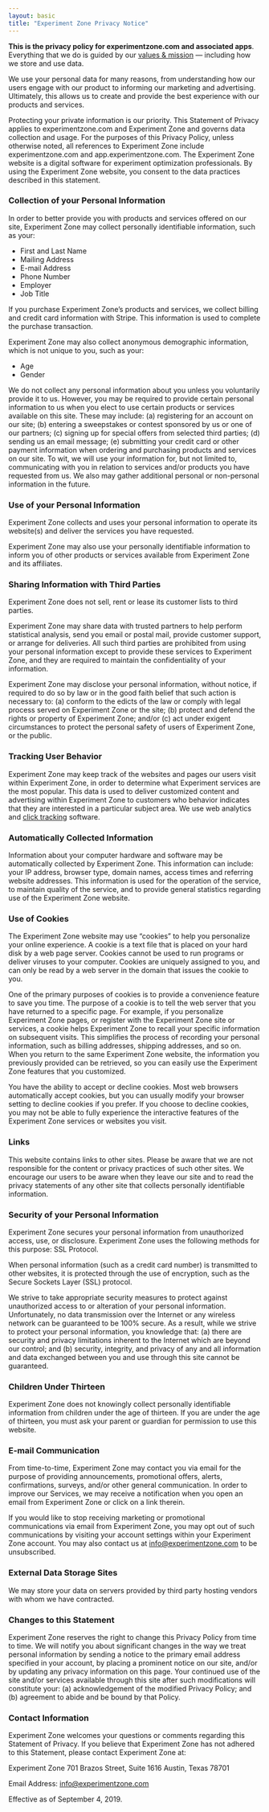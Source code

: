 ```yaml
---
layout: basic
title: "Experiment Zone Privacy Notice"
---
```


**This is the privacy policy for experimentzone.com and associated apps**. Everything that we do is guided by our [values & mission](/about/) — including how we store and use data.

We use your personal data for many reasons, from understanding how our users engage with our product to informing our marketing and advertising. Ultimately, this allows us to create and provide the best experience with our products and services.

Protecting your private information is our priority. This Statement of Privacy applies to experimentzone.com and Experiment Zone and governs data collection and usage. For the purposes of this Privacy Policy, unless otherwise noted, all references to Experiment Zone include experimentzone.com and app.experimentzone.com. The Experiment Zone website is a digital software for experiment optimization professionals. By using the Experiment Zone website, you consent to the data practices described in this statement.

### Collection of your Personal Information

In order to better provide you with products and services offered on our site, Experiment Zone may collect personally identifiable information, such as your:

- First and Last Name
- Mailing Address
- E-mail Address
- Phone Number
- Employer
- Job Title

If you purchase Experiment Zone’s products and services, we collect billing and credit card information with Stripe. This information is used to complete the purchase transaction.

Experiment Zone may also collect anonymous demographic information, which is not unique to you, such as your:

- Age
- Gender

We do not collect any personal information about you unless you voluntarily provide it to us. However, you may be required to provide certain personal information to us when you elect to use certain products or services available on this site. These may include: (a) registering for an account on our site; (b) entering a sweepstakes or contest sponsored by us or one of our partners; (c) signing up for special offers from selected third parties; (d) sending us an email message; (e) submitting your credit card or other payment information when ordering and purchasing products and services on our site. To wit, we will use your information for, but not limited to, communicating with you in relation to services and/or products you have requested from us. We also may gather additional personal or non-personal information in the future.

### Use of your Personal Information

Experiment Zone collects and uses your personal information to operate its website(s) and deliver the services you have requested.

Experiment Zone may also use your personally identifiable information to inform you of other products or services available from Experiment Zone and its affiliates.

### Sharing Information with Third Parties

Experiment Zone does not sell, rent or lease its customer lists to third parties.

Experiment Zone may share data with trusted partners to help perform statistical analysis, send you email or postal mail, provide customer support, or arrange for deliveries. All such third parties are prohibited from using your personal information except to provide these services to Experiment Zone, and they are required to maintain the confidentiality of your information.

Experiment Zone may disclose your personal information, without notice, if required to do so by law or in the good faith belief that such action is necessary to: (a) conform to the edicts of the law or comply with legal process served on Experiment Zone or the site; (b) protect and defend the rights or property of Experiment Zone; and/or (c) act under exigent circumstances to protect the personal safety of users of Experiment Zone, or the public.

### Tracking User Behavior

Experiment Zone may keep track of the websites and pages our users visit within Experiment Zone, in order to determine what Experiment services are the most popular. This data is used to deliver customized content and advertising within Experiment Zone to customers who behavior indicates that they are interested in a particular subject area. We use web analytics and <a class="glossary-word" href="https://experimentzone.com/support/glossary/#Click-Tracking">click tracking</a> software.

### Automatically Collected Information

Information about your computer hardware and software may be automatically collected by Experiment Zone. This information can include: your IP address, browser type, domain names, access times and referring website addresses. This information is used for the operation of the service, to maintain quality of the service, and to provide general statistics regarding use of the Experiment Zone website.

### Use of Cookies

The Experiment Zone website may use “cookies” to help you personalize your online experience. A cookie is a text file that is placed on your hard disk by a web page server. Cookies cannot be used to run programs or deliver viruses to your computer. Cookies are uniquely assigned to you, and can only be read by a web server in the domain that issues the cookie to you.

One of the primary purposes of cookies is to provide a convenience feature to save you time. The purpose of a cookie is to tell the web server that you have returned to a specific page. For example, if you personalize Experiment Zone pages, or register with the Experiment Zone site or services, a cookie helps Experiment Zone to recall your specific information on subsequent visits. This simplifies the process of recording your personal information, such as billing addresses, shipping addresses, and so on. When you return to the same Experiment Zone website, the information you previously provided can be retrieved, so you can easily use the Experiment Zone features that you customized.

You have the ability to accept or decline cookies. Most web browsers automatically accept cookies, but you can usually modify your browser setting to decline cookies if you prefer. If you choose to decline cookies, you may not be able to fully experience the interactive features of the Experiment Zone services or websites you visit.

### Links

This website contains links to other sites. Please be aware that we are not responsible for the content or privacy practices of such other sites. We encourage our users to be aware when they leave our site and to read the privacy statements of any other site that collects personally identifiable information.

### Security of your Personal Information

Experiment Zone secures your personal information from unauthorized access, use, or disclosure. Experiment Zone uses the following methods for this purpose: SSL Protocol.

When personal information (such as a credit card number) is transmitted to other websites, it is protected through the use of encryption, such as the Secure Sockets Layer (SSL) protocol.

We strive to take appropriate security measures to protect against unauthorized access to or alteration of your personal information. Unfortunately, no data transmission over the Internet or any wireless network can be guaranteed to be 100% secure. As a result, while we strive to protect your personal information, you knowledge that: (a) there are security and privacy limitations inherent to the Internet which are beyond our control; and (b) security, integrity, and privacy of any and all information and data exchanged between you and use through this site cannot be guaranteed.

### Children Under Thirteen

Experiment Zone does not knowingly collect personally identifiable information from children under the age of thirteen. If you are under the age of thirteen, you must ask your parent or guardian for permission to use this website.

### E-mail Communication

From time-to-time, Experiment Zone may contact you via email for the purpose of providing announcements, promotional offers, alerts, confirmations, surveys, and/or other general communication. In order to improve our Services, we may receive a notification when you open an email from Experiment Zone or click on a link therein.

If you would like to stop receiving marketing or promotional communications via email from Experiment Zone, you may opt out of such communications by visiting your account settings within your Experiment Zone account. You may also contact us at [info@experimentzone.com](mailto:info@experimentzone.com) to be unsubscribed.

### External Data Storage Sites

We may store your data on servers provided by third party hosting vendors with whom we have contracted.

### Changes to this Statement

Experiment Zone reserves the right to change this Privacy Policy from time to time. We will notify you about significant changes in the way we treat personal information by sending a notice to the primary email address specified in your account, by placing a prominent notice on our site, and/or by updating any privacy information on this page. Your continued use of the site and/or services available through this site after such modifications will constitute your: (a) acknowledgement of the modified Privacy Policy; and (b) agreement to abide and be bound by that Policy.

### Contact Information

Experiment Zone welcomes your questions or comments regarding this Statement of Privacy. If you believe that Experiment Zone has not adhered to this Statement, please contact Experiment Zone at:

Experiment Zone
701 Brazos Street, Suite 1616
Austin, Texas 78701

Email Address: [info@experimentzone.com](mailto:info@experimentzone.com)

Effective as of September 4, 2019.
